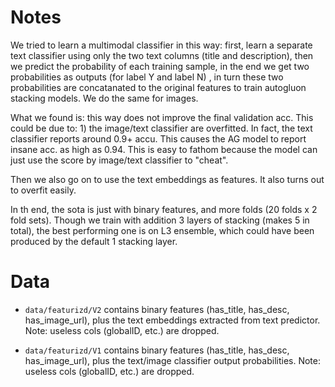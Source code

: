 # Notes

We tried to learn a multimodal classifier in this way: first, learn a separate text classifier
using only the two text columns (title and description), then we predict the probability
of each training sample, in the end we get two probabilities as outputs (for label Y and label N)
, in turn these two probabilities are concatanated to the original features to
train autogluon stacking models. We do the same for images.

What we found is: this way does not improve the final validation acc. This could be
due to: 1) the image/text classifier are overfitted. In fact, the text classifier
reports around 0.9+ accu. This causes the AG model to report insane acc. as high as 
0.94. This is easy to fathom because the model can just use the score by image/text classifier
to "cheat".

Then we also go on to use the text embeddings as features. It also turns out to overfit easily.

In th end, the sota is just with binary features, and more folds (20 folds x 2 fold sets).
Though we train with addition 3 layers of stacking (makes 5 in total), the best performing
one is on L3 ensemble, which could have been produced by the default 1 stacking layer.


# Data

- `data/featurizd/V2` contains binary features (has_title, has_desc, has_image_url), plus
the text embeddings extracted from text predictor. Note: useless cols (globalID, etc.) are dropped.

- `data/featurizd/V1` contains binary features (has_title, has_desc, has_image_url), plus
  the text/image classifier output probabilities. Note: useless cols (globalID, etc.) are dropped.
  






